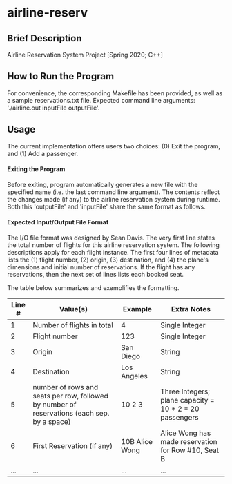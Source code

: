# airline-reserv
## Brief Description
Airline Reservation System Project [Spring 2020; C++]

## How to Run the Program
For convenience, the corresponding Makefile has been provided, as well as a sample reservations.txt file. Expected command line arguments: './airline.out inputFile outputFile'.

## Usage
The current implementation offers users two choices: (0) Exit the program, and (1) Add a passenger.

#### Exiting the Program
Before exiting, program automatically generates a new file with the specified name (i.e. the last command line argument). The contents reflect the changes made (if any) to the airline reservation system during runtime. Both this 'outputFile' and 'inputFile' share the same format as follows.

#### Expected Input/Output File Format
The I/O file format was designed by Sean Davis. The very first line states the total number of flights for this airline reservation system. The following descriptions apply for each flight instance. The first four lines of metadata lists the (1) flight number, (2) origin, (3) destination, and (4) the plane's dimensions and initial number of reservations. If the flight has any reservations, then the next set of lines lists each booked seat. 

The table below summarizes and exemplifies the formatting.

| Line # | Value(s) | Example | Extra Notes |
| ------ | -------- |  ---------| --------|
| 1 | Number of flights in total |  4| Single Integer |
| 2 | Flight number | 123 | Single Integer |
| 3 | Origin | San Diego | String |
| 4 | Destination | Los Angeles | String |
| 5 | number of rows and seats per row, followed by number of reservations (each sep. by a space)| 10 2 3 | Three Integers; plane capacity = 10 * 2 = 20 passengers |
| 6 | First Reservation (if any) | 10B Alice Wong | Alice Wong has made reservation for Row #10, Seat B |
| ...| ...| ...|...|
